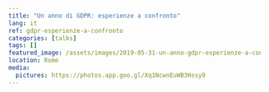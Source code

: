 ```yaml
---
title: "Un anno di GDPR: esperienze a confronto"
lang: it
ref: gdpr-esperienze-a-confronto
categories: [talks]
tags: []
featured_image: /assets/images/2019-05-31-un-anno-gdpr-esperienze-a-confronto.jpg
location: Rome
media:
  pictures: https://photos.app.goo.gl/Xq1NcwnEuWB3Hssy9
---
```

